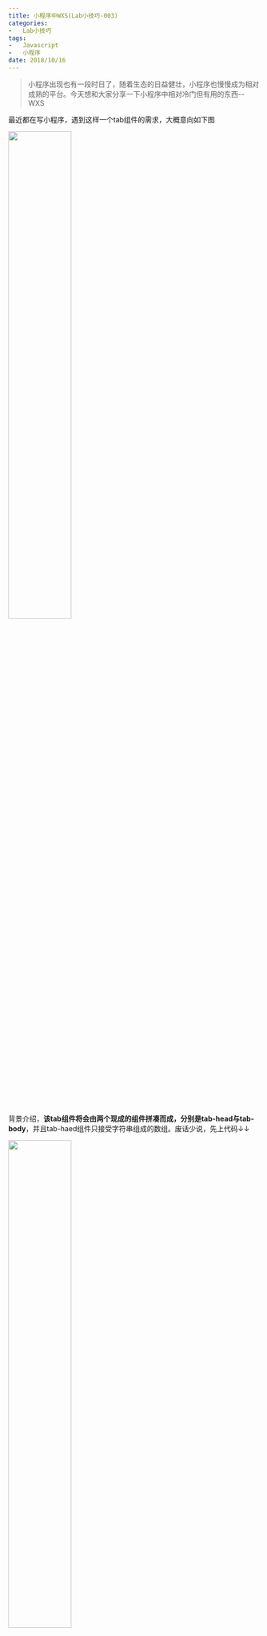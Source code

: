 ```yaml
---
title: 小程序中WXS(Lab小技巧-003)
categories:
-   Lab小技巧
tags:
-   Javascript
-   小程序
date: 2018/10/16
---
```


>   小程序出现也有一段时日了，随着生态的日益健壮，小程序也慢慢成为相对成熟的平台。今天想和大家分享一下小程序中相对冷门但有用的东西--WXS

最近都在写小程序，遇到这样一个tab组件的需求，大概意向如下图

<img src="https://blog-1252307419.cos.ap-beijing.myqcloud.com/cool/cool--003-2.png" width="50%" />

背景介绍，**该tab组件将会由两个现成的组件拼凑而成，分别是tab-head与tab-body**，并且tab-haed组件只接受字符串组成的数组。废话少说，先上代码↓↓

<img src="https://blog-1252307419.cos.ap-beijing.myqcloud.com/cool/cool--003-1.png" width="50%" />

如图所示，我们将会得到一个list数组用于描述整个tab组件，按照我们一贯的处理方式，大概会在获取到list数据之后进行title的分离(分离的原因请参考背景介绍)，以供视图层的tab-head使用。但是，不知道大家有没想过，js里面其实应该是处理数据逻辑的，这种有关视图层面的处理在可行的情况下应该交由视图层自行处理。

这里所说的“可行方案”就是我们小程序中的WXS了，既然主角出场了，我们就顺便介绍一下~

引用微信小程序官方文档的介绍--

<img src="https://blog-1252307419.cos.ap-beijing.myqcloud.com/cool/cool--003-3.png" width="50%" />

简单理解一下，这是一个类似JavaScript但又不是JavaScript的语言，它的运行速度将会比JavaScript更快，他可以与WXML配合使用。

那么，在我的这个需求里，WXS应该有什么样的作用呢？

<img src="https://blog-1252307419.cos.ap-beijing.myqcloud.com/cool/cool--003-4.png" width="50%" />

正如前面分析list结构的时候所说，WXS可以在视图层提供一些数据的处理能力，如上图，在WXS中构造了一个循环获取列表中每项标题的方法，并将这些标题放入数组然后return出来供视图使用。这样我们就可以不用再在js中额外处理关于标题这一块的数据整合。关于WXS具体使用方式，可以参照微信小程序官方文档中关于WXS的文档。

**注意**：在使用WXS的时候踩过一个坑，当然这也怪自己，WXS中只能支持到ES5的写法，ES6的写法在模拟器以及一些较新的手机上都可正常运行，但是到了低版本的旧手机就会让整个小程序直接崩掉。所以大家在用WXS的时候要谨记，一定不能贪图方便使用ES6的语法。

<img src="https://blog-1252307419.cos.ap-beijing.myqcloud.com/end.png" width=50% />
